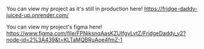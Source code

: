 You can view my project as it's still in production here!
https://fridge-daddy-juiced-up.onrender.com/

You can view my project's figma here!
https://www.figma.com/file/FPNjksnqAasKZUIfgyLvtZ/FridgeDaddy_v2?node-id=2%3A439&t=KLTaMQBRuAoe4fmZ-1
